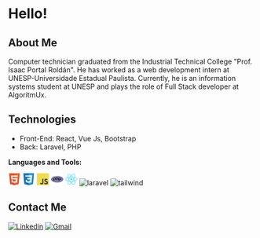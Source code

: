 # Hello!
 
## About Me

Computer technician graduated from the Industrial Technical College "Prof. Isaac Portal Roldán". He has worked as a web development intern at UNESP-Universidade Estadual Paulista. Currently, he is an information systems student at UNESP and plays the role of Full Stack developer at AlgoritmUx.

## Technologies

- Front-End: React, Vue Js, Bootstrap
- Back: Laravel, PHP

**Languages and Tools:** 

<p align="left">
  <img src="https://raw.githubusercontent.com/devicons/devicon/master/icons/html5/html5-original.svg" alt="html5"  width="25" height="25"/>
  <img src="https://raw.githubusercontent.com/devicons/devicon/master/icons/css3/css3-original.svg" alt="css3"  width="25" height="25"/>
  <img src="https://raw.githubusercontent.com/devicons/devicon/master/icons/javascript/javascript-original.svg" alt="javascript" width="25" height="25"/>
  <img src="https://raw.githubusercontent.com/devicons/devicon/master/icons/php/php-original.svg" alt="php" width="25" height="25"/>
  <img src="https://raw.githubusercontent.com/devicons/devicon/master/icons/react/react-original.svg" alt="javascript" width="25" height="25"/>
  <img src="https://cdn.jsdelivr.net/gh/devicons/devicon/icons/laravel/laravel-plain.svg" alt="laravel" width="25" height="25"/>
  <img src="https://cdn.jsdelivr.net/gh/devicons/devicon/icons/tailwindcss/tailwindcss-plain.svg" alt="tailwind" width="25" height="25"/>
</p>

##  Contact Me

[![Linkedin](https://img.shields.io/badge/LinkedIn-0077B5?style=for-the-badge&logo=linkedin&logoColor=white)](https://www.linkedin.com/in/gabriel-nicolim/)
[![Gmail](https://img.shields.io/badge/Gmail-B22222?style=for-the-badge&logo=Gmail&logoColor=white)](mailto:gabriel.gomes.nicolim@gmail.com)

